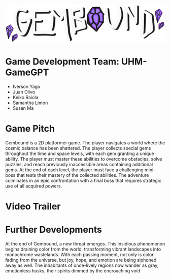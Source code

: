 ![gemboundlogo](assets/images/gemboundlogo.png)
# Game Development Team: UHM-GameGPT
* Iverson Yago
* Juan Olivo
* Keiko Raiola
* Samantha Limon
* Susan Ma

# Game Pitch
Gembound is a 2D platformer game. The player navigates a world where the cosmic balance has been shattered. The player collects special gems throughout the time and space levels, with each gem granting a unique ability. The player must master these abilities to overcome obstacles, solve puzzles, and reach previously inaccessible areas containing additional gems. At the end of each level, the player must face a challenging mini-boss that tests their mastery of the collected abilities. The adventure culminates in an epic confrontation with a final boss that requires strategic use of all acquired powers.

# Video Trailer

# Further Developments
At the end of Gembound, a new threat emerges. This insidious phenomenon begins draining color from the world, transforming vibrant landscapes into monochrome wastelands. With each passing moment, not only is color fading from the universe, but joy, hope, and emotion are being siphoned away as well. The inhabitants of once-lively regions now wander as gray, emotionless husks, their spirits dimmed by the encroaching void

